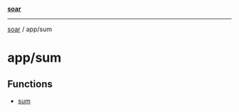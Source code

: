 [**soar**](../../README.md)

***

[soar](../../modules.md) / app/sum

# app/sum

## Functions

- [sum](functions/sum.md)
